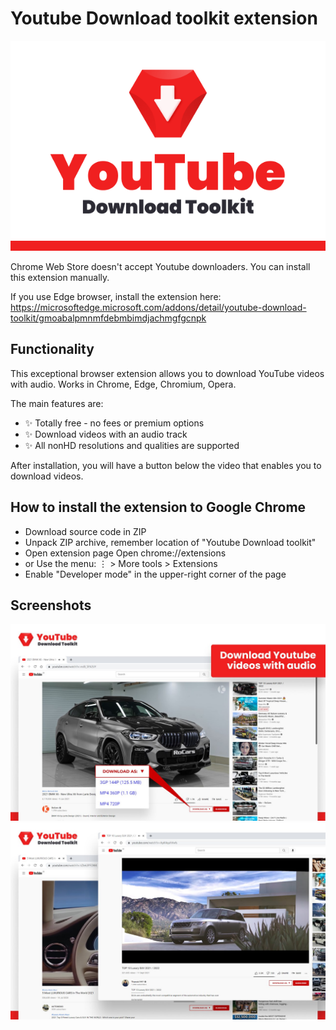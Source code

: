 # Youtube Download toolkit extension

![Promo](assets/promo.png)

Chrome Web Store doesn't accept Youtube downloaders.
You can install this extension manually.

If you use Edge browser, install the extension here:
https://microsoftedge.microsoft.com/addons/detail/youtube-download-toolkit/gmoabalpmnmfdebmbimdjachmgfgcnpk

## Functionality

This exceptional browser extension allows you to download YouTube videos with audio.
Works in Chrome, Edge, Chromium, Opera. 

The main features are:
- ✨ Totally free - no fees or premium options
- ✨ Download videos with an audio track
- ✨ All nonHD resolutions and qualities are supported

After installation, you will have a button below the video that enables you to download videos.

## How to install the extension to Google Chrome

* Download source code in ZIP
* Unpack ZIP archive, remember location of "Youtube Download toolkit"
* Open extension page Open chrome://extensions 
* or Use the menu: ⋮ > More tools > Extensions
* Enable "Developer mode" in the upper-right corner of the page


## Screenshots

![Screenshot 1](assets/screenshot1.png)
![Screenshot 2](assets/screenshot2.png)
